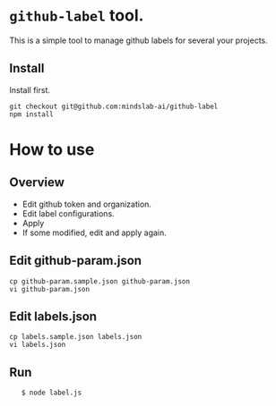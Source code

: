 # `github-label` tool.

This is a simple tool to manage github labels for several your projects.

## Install

Install  first.

```
git checkout git@github.com:mindslab-ai/github-label
npm install
```

# How to use

## Overview

- Edit github token and organization.
- Edit label configurations.
- Apply
- If some modified, edit and apply again.

## Edit github-param.json

```
cp github-param.sample.json github-param.json
vi github-param.json
```

## Edit labels.json

```
cp labels.sample.json labels.json
vi labels.json
```

## Run

```
   $ node label.js
```
